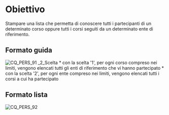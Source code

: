 # Obiettivo
Stampare una lista che permetta di conoscere tutti i partecipanti di un determinato corso oppure tutti i corsi seguiti da un determinato ente di riferimento.
## Formato guida
![CQ_PERS_91](http://localhost:3000/immagini/MBDOC_OGG-P_CQSP20/CQ_PERS_91.png)
_2_Scelta
 \* con la scelta '1', per ogni corso compreso nei limiti, vengono elencati tutti gli enti di riferimento che vi hanno partecipato
 \* con la scelta '2', per ogni ente compreso nei limiti,  vengono elencati tutti i corsi a cui ha partecipato

## Formato lista
![CQ_PERS_92](http://localhost:3000/immagini/MBDOC_OGG-P_CQSP20/CQ_PERS_92.png)